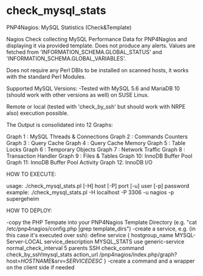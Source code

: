 # check_mysql_stats
PNP4Nagios: MySQL Statistics (Check&amp;Template)


Nagios Check collecting MySQL Performance Data for PNP4Nagios and displaying it via provided template. Does not produce any alerts. Values are fetched from 'INFORMATION_SCHEMA.GLOBAL_STATUS' and 'INFORMATION_SCHEMA.GLOBAL_VARIABLES'. 

Does not require any Perl DBIs to be installed on scanned hosts, it works with the standard Perl Modules.

Supported MySQL Versions:
  -Tested with MySQL 5.6 and MariaDB 10 (should work with other versions as well) on SUSE Linux.
  
  
Remote or local (tested with 'check_by_ssh' but should work with NRPE also) execution possible.  
  

The Output is consolidated into 12 Graphs:
  
  Graph 1 : MySQL Threads & Connections
  Graph 2 : Commands Counters
  Graph 3 : Query Cache
  Graph 4 : Query Cache Memory
  Graph 5 : Table Locks
  Graph 6 : Temporary Objects
  Graph 7 : Network Traffic
  Graph 8 : Transaction Handler
  Graph 9 : Files & Tables
  Graph 10: InnoDB Buffer Pool
  Graph 11: InnoDB Buffer Pool Activity
  Graph 12: InnoDB I/O




HOW TO EXECUTE:

  usage: ./check_mysql_stats.pl [-H] host [-P] port [-u] user [-p] password
  example: ./check_mysql_stats.pl -H localhost -P 3306 -u nagios -p supergeheim



HOW TO DEPLOY:


  -copy the PHP Tempate into your PNP4Nagios Template Directory (e.g. "cat /etc/pnp4nagios/config.php |grep template_dirs")
  -create a service, e.g. (in this case it's executed over ssh):
        define service {
              hostgroup_name                  MYSQL-Server-LOCAL
              service_description             MYSQL_STATS
              use                             generic-service
              normal_check_interval           5
              parents                         SSH
              check_command                   check_by_ssh!mysql_stats
              action_url                      /pnp4nagios/index.php/graph?host=$HOSTNAME$&srv=$SERVICEDESC$
              }
  -create a command and a wrapper on the client side if needed
  




